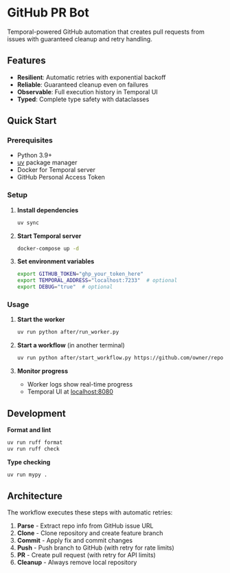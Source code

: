 # GitHub PR Bot

Temporal-powered GitHub automation that creates pull requests from issues with guaranteed cleanup and retry handling.

## Features

- **Resilient**: Automatic retries with exponential backoff
- **Reliable**: Guaranteed cleanup even on failures
- **Observable**: Full execution history in Temporal UI
- **Typed**: Complete type safety with dataclasses

## Quick Start

### Prerequisites

- Python 3.9+
- [uv](https://github.com/astral-sh/uv) package manager
- Docker for Temporal server
- GitHub Personal Access Token

### Setup

1. **Install dependencies**
   ```bash
   uv sync
   ```

2. **Start Temporal server**
   ```bash
   docker-compose up -d
   ```

3. **Set environment variables**
   ```bash
   export GITHUB_TOKEN="ghp_your_token_here"
   export TEMPORAL_ADDRESS="localhost:7233"  # optional
   export DEBUG="true"  # optional
   ```

### Usage

1. **Start the worker**
   ```bash
   uv run python after/run_worker.py
   ```

2. **Start a workflow** (in another terminal)
   ```bash
   uv run python after/start_workflow.py https://github.com/owner/repo/issues/123
   ```

3. **Monitor progress**
   - Worker logs show real-time progress
   - Temporal UI at [localhost:8080](http://localhost:8080)

## Development

**Format and lint**
```bash
uv run ruff format
uv run ruff check
```

**Type checking**
```bash
uv run mypy .
```

## Architecture

The workflow executes these steps with automatic retries:

1. **Parse** - Extract repo info from GitHub issue URL
2. **Clone** - Clone repository and create feature branch
3. **Commit** - Apply fix and commit changes
4. **Push** - Push branch to GitHub (with retry for rate limits)
5. **PR** - Create pull request (with retry for API limits)
6. **Cleanup** - Always remove local repository
